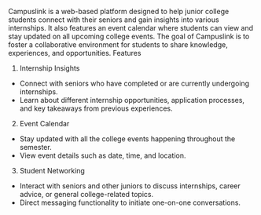 Campuslink is a web-based platform designed to help junior college students connect with their seniors and gain insights into various internships. It also features an event calendar where students can view and stay updated on all upcoming college events. The goal of Campuslink is to foster a collaborative environment for students to share knowledge, experiences, and opportunities. Features

1. Internship Insights
- Connect with seniors who have completed or are currently undergoing internships.
- Learn about different internship opportunities, application processes, and key takeaways from previous experiences.
2. Event Calendar
- Stay updated with all the college events happening throughout the semester.
- View event details such as date, time, and location.
3. Student Networking
- Interact with seniors and other juniors to discuss internships, career advice, or general college-related topics.
- Direct messaging functionality to initiate one-on-one conversations.
